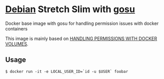 # [Debian](https://hub.docker.com/_/debian/) Stretch Slim with [gosu](https://github.com/tianon/gosu/)

Docker base image with gosu for handling permission issues with docker containers

This image is mainly based on [HANDLING PERMISSIONS WITH DOCKER VOLUMES](https://denibertovic.com/posts/handling-permissions-with-docker-volumes/).

## Usage

```console
$ docker run -it -e LOCAL_USER_ID=`id -u $USER` foobar
```

